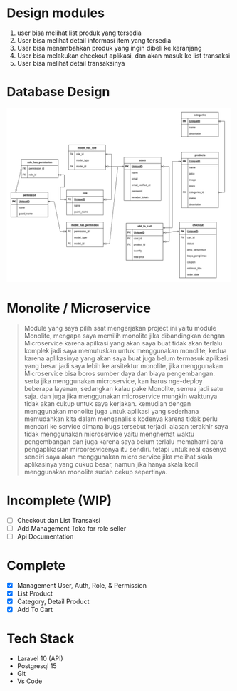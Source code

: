 # Design modules

1. user bisa melihat list produk yang tersedia
2. User bisa melihat detail informasi item yang tersedia
3. User bisa menambahkan produk yang ingin dibeli ke keranjang
4. User bisa melakukan checkout aplikasi, dan akan masuk ke list transaksi
5. User bisa melihat detail transaksinya

# Database Design

![DB](relasi.drawio.png)

# Monolite / Microservice

> Module yang saya pilih saat mengerjakan project ini yaitu module Monolite, mengapa saya memilih monolite jika dibandingkan dengan Microservice karena apilkasi yang akan saya buat tidak akan terlalu komplek jadi saya memutuskan untuk menggunakan monolite, kedua karena aplikasinya yang akan saya buat juga belum termasuk aplikasi yang besar jadi saya lebih ke arsitektur monolite, jika menggunakan Microservice bisa boros sumber daya dan biaya pengembangan. serta jika menggunakan microservice, kan harus nge-deploy beberapa layanan, sedangkan kalau pake Monolite, semua jadi satu saja. dan juga jika menggunakan microservice mungkin waktunya tidak akan cukup untuk saya kerjakan. kemudian dengan menggunakan monolite juga untuk aplikasi yang sederhana memudahkan kita dalam menganalisis kodenya karena tidak perlu mencari ke service dimana bugs tersebut terjadi. alasan terakhir saya tidak menggunakan microservice yaitu menghemat waktu pengembangan dan juga karena saya belum terlalu memahami cara pengaplikasian mircoresvicenya itu sendiri. tetapi untuk real casenya sendiri saya akan menggunakan micro service jika melihat skala aplikasinya yang cukup besar, namun jika hanya skala kecil menggunakan monolite sudah cekup sepertinya.

# Incomplete (WIP)

-   [ ] Checkout dan List Transaksi
-   [ ] Add Management Toko for role seller
-   [ ] Api Documentation

# Complete

-   [x] Management User, Auth, Role, & Permission
-   [x] List Product
-   [x] Category, Detail Product
-   [x] Add To Cart

# Tech Stack

-   Laravel 10 (API)
-   Postgresql 15
-   Git
-   Vs Code
